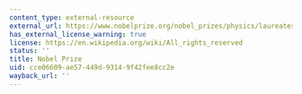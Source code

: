 ```yaml
---
content_type: external-resource
external_url: https://www.nobelprize.org/nobel_prizes/physics/laureates/1962/
has_external_license_warning: true
license: https://en.wikipedia.org/wiki/All_rights_reserved
status: ''
title: Nobel Prize
uid: cce06609-ae57-449d-9314-9f42fee8cc2e
wayback_url: ''
---
```

